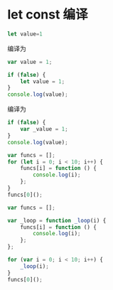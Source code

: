 # let const 编译

```js
let value=1
```

编译为

```js
var value = 1;
```

```js
if (false) {
    let value = 1;
}
console.log(value); 
```

编译为

```js
if (false) {
    var _value = 1;
}
console.log(value);
```


```js
var funcs = [];
for (let i = 0; i < 10; i++) {
    funcs[i] = function () {
        console.log(i);
    };
}
funcs[0](); 
```


```js
var funcs = [];

var _loop = function _loop(i) {
    funcs[i] = function () {
        console.log(i);
    };
};

for (var i = 0; i < 10; i++) {
    _loop(i);
}
funcs[0](); 
```